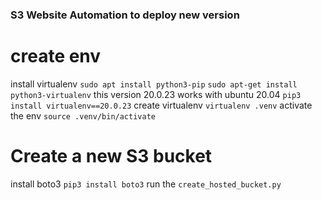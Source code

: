 ### S3 Website Automation to deploy new version

# create env
install virtualenv
`sudo apt install python3-pip`
`sudo apt-get install python3-virtualenv`
this version 20.0.23 works with ubuntu 20.04
`pip3 install virtualenv==20.0.23`
create virtualenv
`virtualenv .venv`
activate the env
`source .venv/bin/activate`

# Create a new S3 bucket
install boto3
`pip3 install boto3`
run the `create_hosted_bucket.py`


